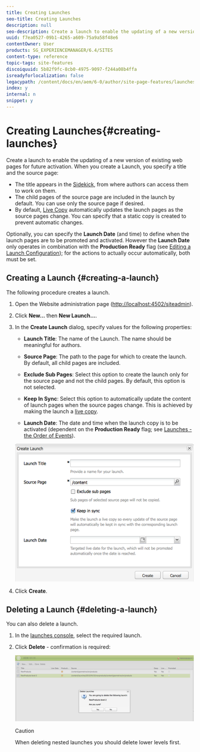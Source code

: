 ```yaml
---
title: Creating Launches
seo-title: Creating Launches
description: null
seo-description: Create a launch to enable the updating of a new version of existing web pages for future activation. When you create a Launch, you specify a title and the source page.
uuid: f7ea0527-09b1-4265-a609-75a9a58f48e6
contentOwner: User
products: SG_EXPERIENCEMANAGER/6.4/SITES
content-type: reference
topic-tags: site-features
discoiquuid: 5b82f9fc-8cb0-4975-9097-f244a08b4ffa
isreadyforlocalization: false
legacypath: /content/docs/en/aem/6-0/author/site-page-features/launches
index: y
internal: n
snippet: y
---
```


# Creating Launches{#creating-launches}

<!--
Comment Type: remark
Last Modified By: unknown unknown (ims-author-57F1056A4CD116590A746C15@AdobeID)
Last Modified Date: 2017-12-06T04:44:08.035-0500
<p>6.2</p>
<ul>
<li>create from multiple roots</li>
<li>clone a launch from the console
<ul>
<li>os there any connection between the clone and the original launch?<br /> </li>
</ul> </li>
</ul>
-->

Create a launch to enable the updating of a new version of existing web pages for future activation. When you create a Launch, you specify a title and the source page:

* The title appears in the [Sidekick](../../classic-ui-authoring/using/author-env-basic-handling.md#sidekick), from where authors can access them to work on them.
* The child pages of the source page are included in the launch by default. You can use only the source page if desired. 
* By default, [Live Copy](../../administering/using/msm.md) automatically updates the launch pages as the source pages change. You can specify that a static copy is created to prevent automatic changes.

Optionally, you can specify the **Launch Date** (and time) to define when the launch pages are to be promoted and activated. However the **Launch Date** only operates in combination with the **Production Ready** flag (see [Editing a Launch Configuration](../../classic-ui-authoring/using/classic-launches-editing.md#editingalaunchconfiguration)); for the actions to actually occur automatically, both must be set.

## Creating a Launch {#creating-a-launch}

The following procedure creates a launch.

1. Open the Website administration page ([http://localhost:4502/siteadmin](http://localhost:4502/siteadmin)). 
1. Click **New...** then **New Launch...**.
1. In the **Create Launch** dialog, specify values for the following properties:

    * **Launch Title**: The name of the Launch. The name should be meaningful for authors.
    * **Source Page**: The path to the page for which to create the launch. By default, all child pages are included.
    * **Exclude Sub Pages**: Select this option to create the launch only for the source page and not the child pages. By default, this option is not selected.
    * **Keep In Sync**: Select this option to automatically update the content of launch pages when the source pages change. This is achieved by making the launch a [live copy](../../administering/using/msm.md).
    
    * **Launch Date**: The date and time when the launch copy is to be activated (dependent on the **Production Ready** flag; see [Launches - the Order of Events](../../authoring/using/launches.md#main-pars-title-6)).

   ![](assets/chlimage_1-111.png)

1. Click **Create**.

## Deleting a Launch {#deleting-a-launch}

You can also delete a launch.

1. In the [launches console](../../classic-ui-authoring/using/classic-launches.md), select the required launch.
1. Click **Delete** - confirmation is required:

   ![](assets/chlimage_1-112.png)

   >[!CAUTION]
   >
   >When deleting nested launches you should delete lower levels first.

